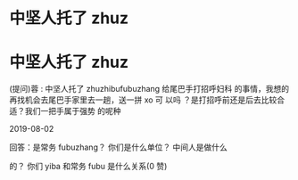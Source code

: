 # 中坚人托了 zhuz

# 中坚人托了 zhuz

(提问)蓉 : 中坚人托了 zhuzhibufubuzhang 给尾巴手打招呼妇科 的事情，我想的再找机会去尾巴手家里去一趟，送一拼 xo 可 以吗 ？是打招呼前还是后去比较合适？我们一把手属于强势 的呢种

2019-08-02

回答：是常务 fubuzhang？ 你们是什么单位？ 中间人是做什么

的？ 你们 yiba 和常务 fubu 是什么关系(0 赞)